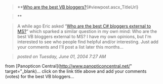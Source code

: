 > **[Who are the best VB bloggers?](http://www.panopticoncentral.net/archive/2004/06/01/1123.aspx){#viewpost.ascx_TitleUrl}

>**

> A while ago Eric asked “[Who are the best C# bloggers external to MS?](http://blogs.msdn.com/ericgu/archive/2004/04/23/119094.aspx)” which sparked a similar question in my own mind: Who are the best VB bloggers external to MS? I have my own opinions, but I'm interested to see who people find helpful and/or interesting. Just add your comments and I'll post a list later this months...

> _posted on Tuesday, June 01, 2004 7:27 AM_

from [Panopticon Central](http://www.panopticoncentral.net/" target="_blank)... click on the link title above and add your comments (votes) for the best VB bloggers...